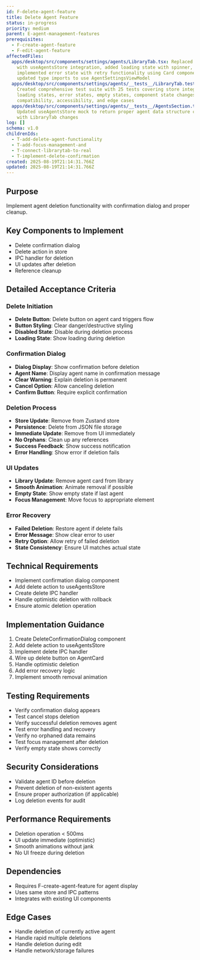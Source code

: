 ```yaml
---
id: F-delete-agent-feature
title: Delete Agent Feature
status: in-progress
priority: medium
parent: E-agent-management-features
prerequisites:
  - F-create-agent-feature
  - F-edit-agent-feature
affectedFiles:
  apps/desktop/src/components/settings/agents/LibraryTab.tsx: Replaced mock data
    with useAgentsStore integration, added loading state with spinner,
    implemented error state with retry functionality using Card components,
    updated type imports to use AgentSettingsViewModel
  apps/desktop/src/components/settings/agents/__tests__/LibraryTab.test.tsx:
    Created comprehensive test suite with 25 tests covering store integration,
    loading states, error states, empty states, component state changes, type
    compatibility, accessibility, and edge cases
  apps/desktop/src/components/settings/agents/__tests__/AgentsSection.test.tsx:
    Updated useAgentsStore mock to return proper agent data structure compatible
    with LibraryTab changes
log: []
schema: v1.0
childrenIds:
  - T-add-delete-agent-functionality
  - T-add-focus-management-and
  - T-connect-librarytab-to-real
  - T-implement-delete-confirmation
created: 2025-08-19T21:14:31.766Z
updated: 2025-08-19T21:14:31.766Z
---
```


## Purpose

Implement agent deletion functionality with confirmation dialog and proper cleanup.

## Key Components to Implement

- Delete confirmation dialog
- Delete action in store
- IPC handler for deletion
- UI updates after deletion
- Reference cleanup

## Detailed Acceptance Criteria

### Delete Initiation

- **Delete Button**: Delete button on agent card triggers flow
- **Button Styling**: Clear danger/destructive styling
- **Disabled State**: Disable during deletion process
- **Loading State**: Show loading during deletion

### Confirmation Dialog

- **Dialog Display**: Show confirmation before deletion
- **Agent Name**: Display agent name in confirmation message
- **Clear Warning**: Explain deletion is permanent
- **Cancel Option**: Allow canceling deletion
- **Confirm Button**: Require explicit confirmation

### Deletion Process

- **Store Update**: Remove from Zustand store
- **Persistence**: Delete from JSON file storage
- **Immediate Update**: Remove from UI immediately
- **No Orphans**: Clean up any references
- **Success Feedback**: Show success notification
- **Error Handling**: Show error if deletion fails

### UI Updates

- **Library Update**: Remove agent card from library
- **Smooth Animation**: Animate removal if possible
- **Empty State**: Show empty state if last agent
- **Focus Management**: Move focus to appropriate element

### Error Recovery

- **Failed Deletion**: Restore agent if delete fails
- **Error Message**: Show clear error to user
- **Retry Option**: Allow retry of failed deletion
- **State Consistency**: Ensure UI matches actual state

## Technical Requirements

- Implement confirmation dialog component
- Add delete action to useAgentsStore
- Create delete IPC handler
- Handle optimistic deletion with rollback
- Ensure atomic deletion operation

## Implementation Guidance

1. Create DeleteConfirmationDialog component
2. Add delete action to useAgentsStore
3. Implement delete IPC handler
4. Wire up delete button on AgentCard
5. Handle optimistic deletion
6. Add error recovery logic
7. Implement smooth removal animation

## Testing Requirements

- Verify confirmation dialog appears
- Test cancel stops deletion
- Verify successful deletion removes agent
- Test error handling and recovery
- Verify no orphaned data remains
- Test focus management after deletion
- Verify empty state shows correctly

## Security Considerations

- Validate agent ID before deletion
- Prevent deletion of non-existent agents
- Ensure proper authorization (if applicable)
- Log deletion events for audit

## Performance Requirements

- Deletion operation < 500ms
- UI update immediate (optimistic)
- Smooth animations without jank
- No UI freeze during deletion

## Dependencies

- Requires F-create-agent-feature for agent display
- Uses same store and IPC patterns
- Integrates with existing UI components

## Edge Cases

- Handle deletion of currently active agent
- Handle rapid multiple deletions
- Handle deletion during edit
- Handle network/storage failures
